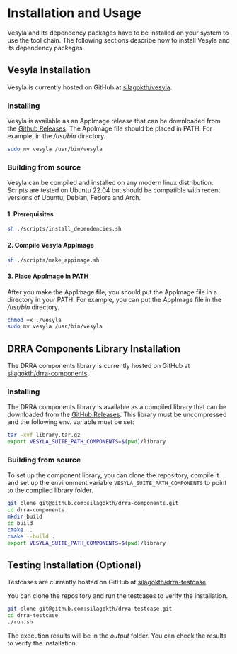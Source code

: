 # Installation and Usage

Vesyla and its dependency packages have to be installed on your system to use the tool chain.
The following sections describe how to install Vesyla and its dependency packages.

## Vesyla Installation

Vesyla is currently hosted on GitHub at [silagokth/vesyla](https://github.com/silagokth/vesyla).

### Installing

Vesyla is available as an AppImage release that can be downloaded from the [Github Releases](https://github.com/silagokth/vesyla/releases).
The AppImage file should be placed in PATH.
For example, in the _/usr/bin_ directory.

```bash
sudo mv vesyla /usr/bin/vesyla
```

### Building from source

Vesyla can be compiled and installed on any modern linux distribution.
Scripts are tested on Ubuntu 22.04 but should be compatible with recent versions of Ubuntu, Debian, Fedora and Arch.

#### 1. Prerequisites

```bash
sh ./scripts/install_dependencies.sh
```

#### 2. Compile Vesyla AppImage

```bash
sh ./scripts/make_appimage.sh
```

#### 3. Place AppImage in PATH

After you make the AppImage file, you should put the AppImage file in a directory in your PATH. For example, you can put the AppImage file in the _/usr/bin_ directory.

```bash
chmod +x ./vesyla
sudo mv vesyla /usr/bin/vesyla
```

## DRRA Components Library Installation

The DRRA components library is currently hosted on GitHub at [silagokth/drra-components](https://github.com/silagokth/drra-components).

### Installing

The DRRA components library is available as a compiled library that can be downloaded from the  [GitHub Releases](https://github.com/silagokth/drra-components/releases).
This library must be uncompressed and the following env. variable must be set:

```bash
tar -xvf library.tar.gz
export VESYLA_SUITE_PATH_COMPONENTS=$(pwd)/library
```

### Building from source

To set up the component library, you can clone the repository, compile it and set up the environment variable `VESYLA_SUITE_PATH_COMPONENTS` to point to the compiled library folder.

```bash
git clone git@github.com:silagokth/drra-components.git
cd drra-components
mkdir build
cd build
cmake ..
cmake --build .
export VESYLA_SUITE_PATH_COMPONENTS=$(pwd)/library
```

## Testing Installation (Optional)

Testcases are currently hosted on GitHub at [silagokth/drra-testcase](https://github.com/silagokth/drra-testcase).

You can clone the repository and run the testcases to verify the installation.

```bash
git clone git@github.com:silagokth/drra-testcase.git
cd drra-testcase
./run.sh
```

The execution results will be in the _output_ folder.
You can check the results to verify the installation.
